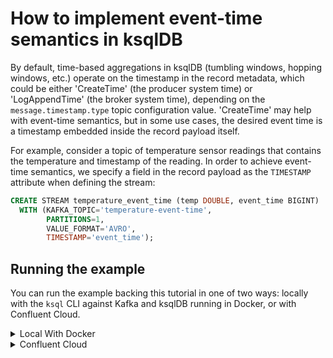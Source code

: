 <!-- title: How to implement event-time semantics in ksqlDB -->
<!-- description: In this tutorial, learn how to implement event-time semantics in ksqlDB, with step-by-step instructions and supporting code. -->

# How to implement event-time semantics in ksqlDB

By default, time-based aggregations in ksqlDB (tumbling windows, hopping windows, etc.) operate on the timestamp in the record metadata, which could be either 'CreateTime' (the producer system time) or 'LogAppendTime' (the broker system time), depending on the `message.timestamp.type` topic configuration value. 'CreateTime' may help with event-time semantics, but in some use cases, the desired event time is a timestamp embedded inside the record payload itself.

For example, consider a topic of temperature sensor readings that contains the temperature and timestamp of the reading. 
In order to achieve event-time semantics, we specify a field in the record payload as the `TIMESTAMP` attribute when defining the stream:

```sql
CREATE STREAM temperature_event_time (temp DOUBLE, event_time BIGINT)
  WITH (KAFKA_TOPIC='temperature-event-time',
        PARTITIONS=1,
        VALUE_FORMAT='AVRO',
        TIMESTAMP='event_time');
```

## Running the example

You can run the example backing this tutorial in one of two ways: locally with the `ksql` CLI against Kafka and ksqlDB running in Docker, or with Confluent Cloud.

<details>
  <summary>Local With Docker</summary>

  ### Prerequisites

  * Docker running via [Docker Desktop](https://docs.docker.com/desktop/) or [Docker Engine](https://docs.docker.com/engine/install/)
  * [Docker Compose](https://docs.docker.com/compose/install/). Ensure that the command `docker compose version` succeeds.

  ### Run the commands

  Clone the `confluentinc/tutorials` GitHub repository (if you haven't already) and navigate to the `tutorials` directory:

  ```shell
  git clone git@github.com:confluentinc/tutorials.git
  cd tutorials
  ```

  Start ksqlDB and Kafka:

  ```shell
  docker compose -f ./docker/docker-compose-ksqldb.yml up -d
  ```

  Next, open the ksqlDB CLI:

  ```shell
  docker exec -it ksqldb-cli ksql http://ksqldb-server:8088
  ```

  Run the following SQL statements to create two streams: one that uses log-time semantics, and one that uses
  event-time semantics:

  ```sql
  CREATE STREAM temperature_log_time (temp DOUBLE, event_time BIGINT)
  WITH (KAFKA_TOPIC='temperature-log-time',
        PARTITIONS=1,
        VALUE_FORMAT='AVRO');
  ```

  ```sql
  CREATE STREAM temperature_event_time (temp DOUBLE, event_time BIGINT)
      WITH (KAFKA_TOPIC='temperature-event-time',
            PARTITIONS=1,
            VALUE_FORMAT='AVRO',
            TIMESTAMP='event_time');
   ```

  Next, insert the same event into each stream:

  ```sql
  INSERT INTO temperature_log_time   (temp, event_time) VALUES (100.98, 1673560175029);
  INSERT INTO temperature_event_time (temp, event_time) VALUES (100.98, 1673560175029);
  ```

  Now if you query the `temperature_log_time` stream and include the system column `ROWTIME` that gets used for time-based aggregations, you'll see that the `ROWTIME` is the current time and not the time in the event payload. Note that we first tell ksqlDB to consume from the beginning of the stream.

  ```sql
  SET 'auto.offset.reset'='earliest';

  SELECT *, ROWTIME
  FROM temperature_log_time
  EMIT CHANGES;
  ```

  The query output will show different timestamps, e.g.:

  ```plaintext
  +-----------------------------+-----------------------------+-----------------------------+
  |TEMP                         |EVENT_TIME                   |ROWTIME                      |
  +-----------------------------+-----------------------------+-----------------------------+
  |100.98                       |1673560175029                |1727450542650                |
  +-----------------------------+-----------------------------+-----------------------------+
  ```

  Now query the `temperature_event_time` stream and include the system column `ROWTIME`:

  ```sql
  SELECT *, ROWTIME
  FROM temperature_event_time
  EMIT CHANGES;
  ```  

  The system column `ROWTIME` matches the timestamp in the event:

  ```plaintext
  +-----------------------------+-----------------------------+-----------------------------+
  |TEMP                         |EVENT_TIME                   |ROWTIME                      |
  +-----------------------------+-----------------------------+-----------------------------+
  |100.98                       |1673560175029                |1673560175029                |
  +-----------------------------+-----------------------------+-----------------------------+
  ```

  When you are finished, exit the ksqlDB CLI by entering `CTRL-D` and clean up the containers used for this tutorial by running:

  ```shell
  docker compose -f ./docker/docker-compose-ksqldb.yml down
  ```

</details>

<details>
  <summary>Confluent Cloud</summary>

  ### Prerequisites

  * A [Confluent Cloud](https://confluent.cloud/signup) account
  * The [Confluent CLI](https://docs.confluent.io/confluent-cli/current/install.html) installed on your machine

  ### Create Confluent Cloud resources

  Login to your Confluent Cloud account:

  ```shell
  confluent login --prompt --save
  ```

  Install a CLI plugin that will streamline the creation of resources in Confluent Cloud:

  ```shell
  confluent plugin install confluent-cloud_kickstart
  ```

  Run the following command to create a Confluent Cloud environment and Kafka cluster. This will create 
  resources in AWS region `us-west-2` by default, but you may override these choices by passing the `--cloud` argument with
  a value of `aws`, `gcp`, or `azure`, and the `--region` argument that is one of the cloud provider's supported regions,
  which you can list by running `confluent kafka region list --cloud <CLOUD PROVIDER>`
  
  ```shell
  confluent cloud-kickstart --name ksqldb-tutorial \
    --environment-name ksqldb-tutorial \
    --output-format stdout
  ```

  Now, create a ksqlDB cluster by first getting your user ID of the form `u-123456` when you run this command:

  ```shell
  confluent iam user list
  ```

  And then create a ksqlDB cluster called `ksqldb-tutorial` with access linked to your user account:

  ```shell
  confluent ksql cluster create ksqldb-tutorial \
    --credential-identity <USER ID>
  ```

  ### Run the commands

  Login to the [Confluent Cloud Console](https://confluent.cloud/). Select `Environments` in the lefthand navigation,
  and then click the `ksqldb-tutorial` environment tile. Click the `ksqldb-tutorial` Kafka cluster tile, and then
  select `ksqlDB` in the lefthand navigation.

  The cluster may take a few minutes to be provisioned. Once its status is `Up`, click the cluster name and scroll down to the editor.

  In the query properties section at the bottom, change the value for `auto.offset.reset` to `Earliest` so that ksqlDB 
  will consume from the beginning of the streams we create.

  Enter the following statements in the editor and click `Run query`. This creates two streams: one that uses log-time semantics, and one that uses
  event-time semantics:

  ```sql
  CREATE STREAM temperature_log_time (temp DOUBLE, event_time BIGINT)
  WITH (KAFKA_TOPIC='temperature-log-time',
        PARTITIONS=1,
        VALUE_FORMAT='AVRO');

  CREATE STREAM temperature_event_time (temp DOUBLE, event_time BIGINT)
      WITH (KAFKA_TOPIC='temperature-event-time',
            PARTITIONS=1,
            VALUE_FORMAT='AVRO',
            TIMESTAMP='event_time');
   ```

  Next, insert the same event into each stream:

  ```sql
  INSERT INTO temperature_log_time   (temp, event_time) VALUES (100.98, 1673560175029);
  INSERT INTO temperature_event_time (temp, event_time) VALUES (100.98, 1673560175029);
  ```

  Now if you query the `temperature_log_time` stream and include the system column `ROWTIME` that gets used for time-based aggregations, you'll see that the `ROWTIME` is the current time and not the time in the event payload.

  ```sql
  SELECT *, ROWTIME
  FROM temperature_log_time
  EMIT CHANGES;
  ```

  The query output will show different timestamps, e.g.:

  ```plaintext
  +-----------------------------+-----------------------------+-----------------------------+
  |TEMP                         |EVENT_TIME                   |ROWTIME                      |
  +-----------------------------+-----------------------------+-----------------------------+
  |100.98                       |1673560175029                |1727450542650                |
  +-----------------------------+-----------------------------+-----------------------------+
  ```

  Now query the `temperature_event_time` stream and include the system column `ROWTIME`:

  ```sql
  SELECT *, ROWTIME
  FROM temperature_event_time
  EMIT CHANGES;
  ```  

  The system column `ROWTIME` matches the timestamp in the event:

  ```plaintext
  +-----------------------------+-----------------------------+-----------------------------+
  |TEMP                         |EVENT_TIME                   |ROWTIME                      |
  +-----------------------------+-----------------------------+-----------------------------+
  |100.98                       |1673560175029                |1673560175029                |
  +-----------------------------+-----------------------------+-----------------------------+
  ```

  ### Clean up

  When you are finished, delete the `ksqldb-tutorial` environment by first getting the environment ID of the form 
  `env-123456` corresponding to it:

  ```shell
  confluent environment list
  ```

  Delete the environment, including all resources created for this tutorial:

  ```shell
  confluent environment delete <ENVIRONMENT ID>
  ```

</details>

